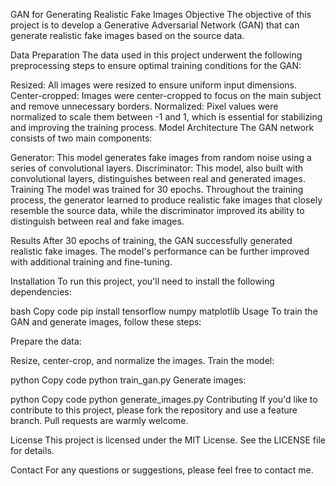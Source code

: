GAN for Generating Realistic Fake Images
Objective
The objective of this project is to develop a Generative Adversarial Network (GAN) that can generate realistic fake images based on the source data.

Data Preparation
The data used in this project underwent the following preprocessing steps to ensure optimal training conditions for the GAN:

Resized: All images were resized to ensure uniform input dimensions.
Center-cropped: Images were center-cropped to focus on the main subject and remove unnecessary borders.
Normalized: Pixel values were normalized to scale them between -1 and 1, which is essential for stabilizing and improving the training process.
Model Architecture
The GAN network consists of two main components:

Generator: This model generates fake images from random noise using a series of convolutional layers.
Discriminator: This model, also built with convolutional layers, distinguishes between real and generated images.
Training
The model was trained for 30 epochs. Throughout the training process, the generator learned to produce realistic fake images that closely resemble the source data, while the discriminator improved its ability to distinguish between real and fake images.

Results
After 30 epochs of training, the GAN successfully generated realistic fake images. The model's performance can be further improved with additional training and fine-tuning.

Installation
To run this project, you'll need to install the following dependencies:

bash
Copy code
pip install tensorflow numpy matplotlib
Usage
To train the GAN and generate images, follow these steps:

Prepare the data:

Resize, center-crop, and normalize the images.
Train the model:

python
Copy code
python train_gan.py
Generate images:

python
Copy code
python generate_images.py
Contributing
If you'd like to contribute to this project, please fork the repository and use a feature branch. Pull requests are warmly welcome.

License
This project is licensed under the MIT License. See the LICENSE file for details.

Contact
For any questions or suggestions, please feel free to contact me.

